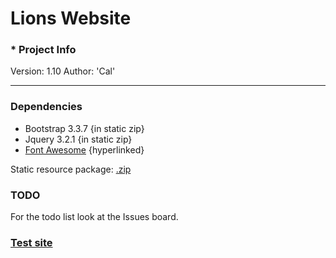 # Lions Website
### * Project Info
Version: 1.10
Author: 'Cal'

---
### Dependencies
* Bootstrap 3.3.7 {in static zip}
* Jquery 3.2.1 {in static zip}
* [Font Awesome](https://use.fontawesome.com/releases/v5.0.9/js/all.js) {hyperlinked}

Static resource package: [.zip](https://s3-us-west-2.amazonaws.com/static.kunalions.org/LionsStatic.zip)

### TODO
For the todo list look at the Issues board.

### [Test site](http://test.kunalions.org.s3-website-us-west-2.amazonaws.com/index.html)
